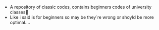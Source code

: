 - A repository of classic codes, contains beginners codes of university classes🗿
- Like i said is for beginners so may be they´re wrong or shoyld be more optimal....
